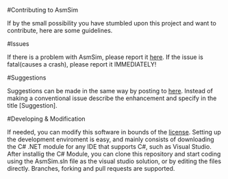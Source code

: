 #Contributing to AsmSim

If by the small possibility you have stumbled upon this project and want to contribute, here are some guidelines.

#Issues

If there is a problem with AsmSim, please report it [here](https://github.com/JuhaJGamer/AsmSim/issues).
If the issue is fatal(causes a crash), please report it IMMEDIATELY!

#Suggestions

Suggestions can be made in the same way by posting to [here](https://github.com/JuhaJGamer/AsmSim/issues).
Instead of making a conventional issue describe the enhancement and specify in the title [Suggestion].

#Developing & Modification

If needed, you can modify this software in bounds of the [license](LICENSE.md).
Setting up the development enviroment is easy, and mainly consists of downloading the C# .NET module for any IDE that supports C#, such as Visual Studio.
After installig  the C# Module, you can clone this repository and start coding using the AsmSim.sln file as the visual studio solution, or by editing the files directly.
Branches, forking and pull requests are supported.
